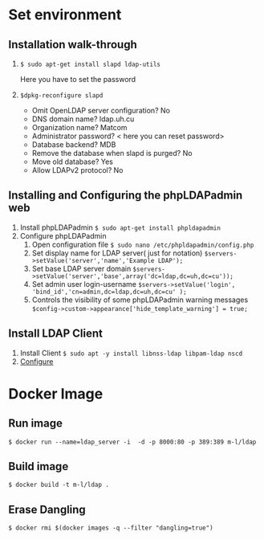 # Set environment

## Installation walk-through

1.	`$ sudo apt-get install slapd ldap-utils`

	Here you have to set the password
	
2. `$dpkg-reconfigure slapd`
   
	- Omit OpenLDAP server configuration? No
	- DNS domain name? ldap.uh.cu
	- Organization name? Matcom
	- Administrator password? < here you can reset password>
	- Database backend? MDB
	- Remove the database when slapd is purged? No
	- Move old database? Yes
	- Allow LDAPv2 protocol? No

## Installing and Configuring the phpLDAPadmin web

1. Install phpLDAPadmin  `$ sudo apt-get install phpldapadmin`
2. Configure phpLDAPadmin
	1. Open configuration file `$ sudo nano /etc/phpldapadmin/config.php`
	2. Set display name for LDAP server( just for notation) `$servers->setValue('server','name','Example LDAP');`
	3. Set base LDAP server domain `$servers->setValue('server','base',array('dc=ldap,dc=uh,dc=cu'));`
	4. Set admin user login-username `$servers->setValue('login', 'bind_id','cn=admin,dc=ldap,dc=uh,dc=cu' );`
	5. Controls the visibility of some phpLDAPadmin warning messages `$config->custom->appearance['hide_template_warning'] = true;`

## Install LDAP Client

1. Install Client `$ sudo apt -y install libnss-ldap libpam-ldap nscd`
2. [Configure](file:///home/lian/Tesis%20Doc/PAM/Configure%20LDAP%20Client%20on%20Ubuntu%2016.04%20_%20Debian%208%20-%20ITzGeek.html)


# Docker Image

## Run image

`$ docker run --name=ldap_server -i  -d -p 8000:80 -p 389:389 m-l/ldap`

## Build image

`$ docker build -t m-l/ldap .`

## Erase Dangling

`$ docker rmi $(docker images -q --filter "dangling=true")`